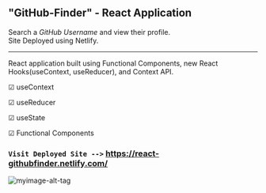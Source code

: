 ## "GitHub-Finder" - React Application

Search a _GitHub Username_ and view their profile. <br>
Site Deployed using Netlify.

---

React application built using Functional Components, new React Hooks(useContext, useReducer), and Context API.<br>

&#9745; useContext

&#9745; useReducer

&#9745; useState

&#9745; Functional Components

### `Visit Deployed Site -->` https://react-githubfinder.netlify.com/

![myimage-alt-tag](GitHub-Finder\github-finder\public\img\GHfinderClean.JPG)
